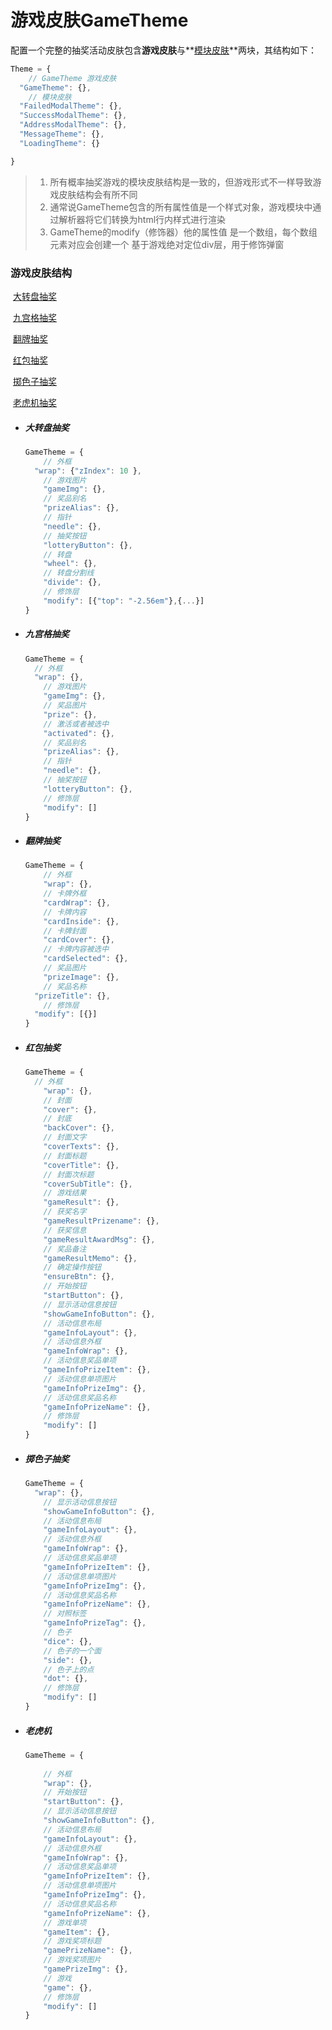 # 游戏皮肤GameTheme

配置一个完整的抽奖活动皮肤包含**游戏皮肤**与**[模块皮肤](./modulesstyle.md)**两块，其结构如下：

```javascript
Theme = {
    // GameTheme 游戏皮肤
  "GameTheme": {},
	// 模块皮肤
  "FailedModalTheme": {},
  "SuccessModalTheme": {},
  "AddressModalTheme": {},
  "MessageTheme": {},
  "LoadingTheme": {}

}
```

> 1. 所有概率抽奖游戏的模块皮肤结构是一致的，但游戏形式不一样导致游戏皮肤结构会有所不同
> 2. 通常说GameTheme包含的所有属性值是一个样式对象，游戏模块中通过解析器将它们转换为html行内样式进行渲染
> 3. GameTheme的modify（修饰器）他的属性值 是一个数组，每个数组元素对应会创建一个 基于游戏绝对定位div层，用于修饰弹窗



### 游戏皮肤结构

​	[大转盘抽奖](#a) 

​	[九宫格抽奖](#b) 

​	[翻牌抽奖](#c) 

​	[红包抽奖](#d) 

​	[掷色子抽奖](#e)

​	[老虎机抽奖](#f)



- ##### <span id="a">大转盘抽奖</span>

  ```javascript
  GameTheme = {
      // 外框
  	"wrap": {"zIndex": 10 }, 
      // 游戏图片
      "gameImg": {},
      // 奖品别名
      "prizeAlias": {},
      // 指针
      "needle": {},
      // 抽奖按钮
      "lotteryButton": {},
      // 转盘
      "wheel": {},
      // 转盘分割线
      "divide": {},
      // 修饰层
      "modify": [{"top": "-2.56em"},{...}]
  }
  ```

  

- ##### <span id="b">九宫格抽奖</span>

  ```javascript
  GameTheme = {
  	// 外框
  	"wrap": {},
      // 游戏图片
      "gameImg": {},
      // 奖品图片
      "prize": {},
      // 激活或者被选中
      "activated": {},
      // 奖品别名
      "prizeAlias": {},
      // 指针
      "needle": {},
      // 抽奖按钮
      "lotteryButton": {},
      // 修饰层
      "modify": []
  }
  ```

  

- ##### <span id="c">翻牌抽奖</span>

  ```javascript
  GameTheme = {
      // 外框
      "wrap": {},
      // 卡牌外框
      "cardWrap": {},
      // 卡牌内容
      "cardInside": {},
      // 卡牌封面
      "cardCover": {},
      // 卡牌内容被选中
      "cardSelected": {},
      // 奖品图片
      "prizeImage": {},
      // 奖品名称
  	"prizeTitle": {},
      // 修饰层
  	"modify": [{}]
  }
  ```



- ##### <span id="d">红包抽奖</span>

  ```javascript
  GameTheme = {
  	// 外框
      "wrap": {},
      // 封面
      "cover": {},
      // 封底
      "backCover": {},
      // 封面文字
      "coverTexts": {},
      // 封面标题
      "coverTitle": {},
      // 封面次标题
      "coverSubTitle": {},
      // 游戏结果
      "gameResult": {},
      // 获奖名字
      "gameResultPrizename": {},
      // 获奖信息
      "gameResultAwardMsg": {},
      // 奖品备注
      "gameResultMemo": {},
      // 确定操作按钮
      "ensureBtn": {},
      // 开始按钮
      "startButton": {},
      // 显示活动信息按钮
      "showGameInfoButton": {},
      // 活动信息布局
      "gameInfoLayout": {},
      // 活动信息外框
      "gameInfoWrap": {},
      // 活动信息奖品单项
      "gameInfoPrizeItem": {},
      // 活动信息单项图片
      "gameInfoPrizeImg": {},
      // 活动信息奖品名称
      "gameInfoPrizeName": {},
      // 修饰层
      "modify": []
  }
  ```

  

- ##### <span id="e">掷色子抽奖</span>

  ```javascript
  GameTheme = {
  	"wrap": {},
      // 显示活动信息按钮
      "showGameInfoButton": {},
      // 活动信息布局
      "gameInfoLayout": {},
      // 活动信息外框
      "gameInfoWrap": {},
      // 活动信息奖品单项
      "gameInfoPrizeItem": {},
      // 活动信息单项图片
      "gameInfoPrizeImg": {},
      // 活动信息奖品名称
      "gameInfoPrizeName": {},
      // 对照标签
      "gameInfoPrizeTag": {},
      // 色子
      "dice": {},
      // 色子的一个面
      "side": {},
      // 色子上的点
      "dot": {},
      // 修饰层
      "modify": []
  }
  ```

  

- ##### <span id="f">老虎机</span>

  ```javascript
  GameTheme = {
      
      // 外框
      "wrap": {},
      // 开始按钮
      "startButton": {},
      // 显示活动信息按钮
      "showGameInfoButton": {},
      // 活动信息布局
      "gameInfoLayout": {},
      // 活动信息外框
      "gameInfoWrap": {},
      // 活动信息奖品单项
      "gameInfoPrizeItem": {},
      // 活动信息单项图片
      "gameInfoPrizeImg": {},
      // 活动信息奖品名称
      "gameInfoPrizeName": {},
      // 游戏单项
      "gameItem": {},
      // 游戏奖项标题
      "gamePrizeName": {},
      // 游戏奖项图片
      "gamePrizeImg": {},
      // 游戏
      "game": {},
      // 修饰层
      "modify": []
  }
  ```

  



#### 